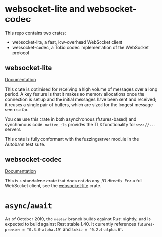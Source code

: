 # websocket-lite and websocket-codec

This repo contains two crates:
- websocket-lite, a fast, low-overhead WebSocket client 
- websocket-codec, a Tokio codec implementation of the WebSocket protocol

## websocket-lite
[Documentation](https://docs.rs/websocket-lite)

This crate is optimised for receiving a high volume of messages over a long period. A key feature is that it makes
no memory allocations once the connection is set up and the initial messages have been sent and received; it reuses
a single pair of buffers, which are sized for the longest message seen so far.

You can use this crate in both asynchronous (futures-based) and synchronous code.
`native_tls` provides the TLS functionality for `wss://...` servers.

This crate is fully conformant with the fuzzingserver module in the
[Autobahn test suite](https://github.com/crossbario/autobahn-testsuite).

## websocket-codec

[Documentation](https://docs.rs/websocket-codec)

This is a standalone crate that does not do any I/O directly. For a full WebSocket client, see the [websocket-lite](https://docs.rs/websocket-lite) crate.

# `async`/`await`
As of October 2019, the `master` branch builds against Rust nightly, and is expected to build against Rust stable 1.40.
It currently references `futures-preview = "0.3.0-alpha.19"` and `tokio = "0.2.0-alpha.6"`.